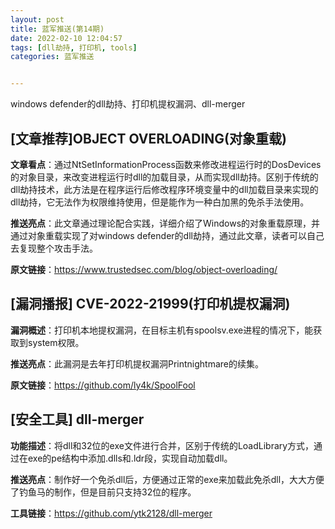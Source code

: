 ```yaml
---
layout: post
title: 蓝军推送(第14期)
date: 2022-02-10 12:04:57
tags: [dll劫持, 打印机, tools]
categories: 蓝军推送


---
```


windows defender的dll劫持、打印机提权漏洞、dll-merger
<!--more -->

## [文章推荐]OBJECT OVERLOADING(对象重载)

**文章看点**：通过NtSetInformationProcess函数来修改进程运行时的DosDevices的对象目录，来改变进程运行时dll的加载目录，从而实现dll劫持。区别于传统的dll劫持技术，此方法是在程序运行后修改程序环境变量中的dll加载目录来实现的dll劫持，它无法作为权限维持使用，但是能作为一种白加黑的免杀手法使用。

**推送亮点**：此文章通过理论配合实践，详细介绍了Windows的对象重载原理，并通过对象重载实现了对windows defender的dll劫持，通过此文章，读者可以自己去复现整个攻击手法。

**原文链接**：https://www.trustedsec.com/blog/object-overloading/

## [漏洞播报] CVE-2022-21999(打印机提权漏洞)

**漏洞概述**：打印机本地提权漏洞，在目标主机有spoolsv.exe进程的情况下，能获取到system权限。

**推送亮点**：此漏洞是去年打印机提权漏洞Printnightmare的续集。

**原文链接**：https://github.com/ly4k/SpoolFool

## [安全工具] dll-merger

**功能描述**：将dll和32位的exe文件进行合并，区别于传统的LoadLibrary方式，通过在exe的pe结构中添加.dlls和.ldr段，实现自动加载dll。

**推送亮点**：制作好一个免杀dll后，方便通过正常的exe来加载此免杀dll，大大方便了钓鱼马的制作，但是目前只支持32位的程序。

**工具链接**：https://github.com/ytk2128/dll-merger

